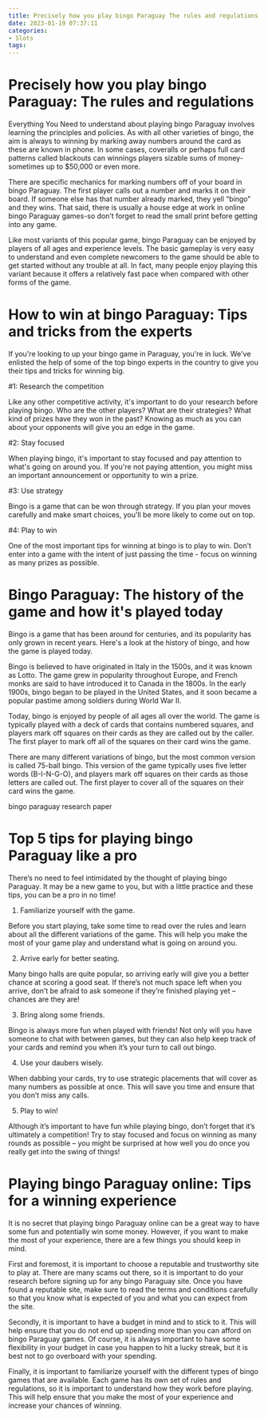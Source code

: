 ```yaml
---
title: Precisely how you play bingo Paraguay The rules and regulations
date: 2023-01-19 07:37:11
categories:
- Slots
tags:
---
```



#  Precisely how you play bingo Paraguay: The rules and regulations

Everything You Need to understand about playing bingo Paraguay involves learning the principles and policies. As with all other varieties of bingo, the aim is always to winning by marking away numbers around the card as these are known in phone. In some cases, coveralls or perhaps full card patterns called blackouts can winnings players sizable sums of money-sometimes up to $50,000 or even more.

There are specific mechanics for marking numbers off of your board in bingo Paraguay. The first player calls out a number and marks it on their board. If someone else has that number already marked, they yell “bingo” and they wins. That said, there is usually a house edge at work in online bingo Paraguay games-so don’t forget to read the small print before getting into any game.

Like most variants of this popular game, bingo Paraguay can be enjoyed by players of all ages and experience levels. The basic gameplay is very easy to understand and even complete newcomers to the game should be able to get started without any trouble at all. In fact, many people enjoy playing this variant because it offers a relatively fast pace when compared with other forms of the game.

#  How to win at bingo Paraguay: Tips and tricks from the experts

If you're looking to up your bingo game in Paraguay, you're in luck. We've enlisted the help of some of the top bingo experts in the country to give you their tips and tricks for winning big.

#1: Research the competition

Like any other competitive activity, it's important to do your research before playing bingo. Who are the other players? What are their strategies? What kind of prizes have they won in the past? Knowing as much as you can about your opponents will give you an edge in the game.

#2: Stay focused

When playing bingo, it's important to stay focused and pay attention to what's going on around you. If you're not paying attention, you might miss an important announcement or opportunity to win a prize.

#3: Use strategy

Bingo is a game that can be won through strategy. If you plan your moves carefully and make smart choices, you'll be more likely to come out on top.

#4: Play to win

One of the most important tips for winning at bingo is to play to win. Don't enter into a game with the intent of just passing the time - focus on winning as many prizes as possible.

#  Bingo Paraguay: The history of the game and how it's played today

Bingo is a game that has been around for centuries, and its popularity has only grown in recent years. Here's a look at the history of bingo, and how the game is played today.

Bingo is believed to have originated in Italy in the 1500s, and it was known as Lotto. The game grew in popularity throughout Europe, and French monks are said to have introduced it to Canada in the 1800s. In the early 1900s, bingo began to be played in the United States, and it soon became a popular pastime among soldiers during World War II.

Today, bingo is enjoyed by people of all ages all over the world. The game is typically played with a deck of cards that contains numbered squares, and players mark off squares on their cards as they are called out by the caller. The first player to mark off all of the squares on their card wins the game.

There are many different variations of bingo, but the most common version is called 75-ball bingo. This version of the game typically uses five letter words (B-I-N-G-O), and players mark off squares on their cards as those letters are called out. The first player to cover all of the squares on their card wins the game.

bingo paraguay
research paper

#  Top 5 tips for playing bingo Paraguay like a pro

There’s no need to feel intimidated by the thought of playing bingo Paraguay. It may be a new game to you, but with a little practice and these tips, you can be a pro in no time!

1. Familiarize yourself with the game.

Before you start playing, take some time to read over the rules and learn about all the different variations of the game. This will help you make the most of your game play and understand what is going on around you.

2. Arrive early for better seating.

Many bingo halls are quite popular, so arriving early will give you a better chance at scoring a good seat. If there’s not much space left when you arrive, don’t be afraid to ask someone if they’re finished playing yet – chances are they are!

3. Bring along some friends.

Bingo is always more fun when played with friends! Not only will you have someone to chat with between games, but they can also help keep track of your cards and remind you when it’s your turn to call out bingo.

4. Use your daubers wisely.

When dabbing your cards, try to use strategic placements that will cover as many numbers as possible at once. This will save you time and ensure that you don’t miss any calls.

5. Play to win!

Although it’s important to have fun while playing bingo, don’t forget that it’s ultimately a competition! Try to stay focused and focus on winning as many rounds as possible – you might be surprised at how well you do once you really get into the swing of things!

#  Playing bingo Paraguay online: Tips for a winning experience

It is no secret that playing bingo Paraguay online can be a great way to have some fun and potentially win some money. However, if you want to make the most of your experience, there are a few things you should keep in mind.

First and foremost, it is important to choose a reputable and trustworthy site to play at. There are many scams out there, so it is important to do your research before signing up for any bingo Paraguay site. Once you have found a reputable site, make sure to read the terms and conditions carefully so that you know what is expected of you and what you can expect from the site.

Secondly, it is important to have a budget in mind and to stick to it. This will help ensure that you do not end up spending more than you can afford on bingo Paraguay games. Of course, it is always important to have some flexibility in your budget in case you happen to hit a lucky streak, but it is best not to go overboard with your spending.

Finally, it is important to familiarize yourself with the different types of bingo games that are available. Each game has its own set of rules and regulations, so it is important to understand how they work before playing. This will help ensure that you make the most of your experience and increase your chances of winning.